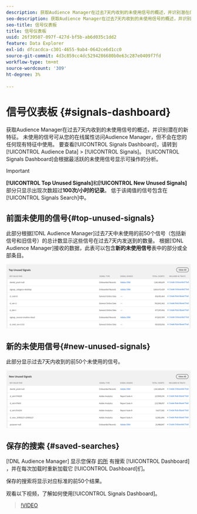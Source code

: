 ```yaml
---
description: 获取Audience Manager在过去7天内收到的未使用信号的概述，并识别潜在的新特征。 未使用的信号可从您的在线属性访问Audience Manager，但不会在您的任何现有特征中使用。 要查看“信号功能板”，请转到受众数据>信号。 信号功能板会根据您最活跃的未使用信号向您展示切实可行的分析。
seo-description: 获取Audience Manager在过去7天内收到的未使用信号的概述，并识别潜在的新特征。 未使用的信号可从您的在线属性访问Audience Manager，但不会在您的任何现有特征中使用。 要查看“信号功能板”，请转到受众数据>信号。 信号功能板会根据您最活跃的未使用信号向您展示切实可行的分析。
seo-title: 信号仪表板
title: 信号仪表板
uuid: 26f39507-097f-427d-bf5b-ab6d035c1dd2
feature: Data Explorer
exl-id: dfcacdca-c301-4655-9ab4-0642ce6d1cc0
source-git-commit: 4d3c859cc4dc5294286680b0e63c287e0409f7fd
workflow-type: tm+mt
source-wordcount: '309'
ht-degree: 3%

---
```


# 信号仪表板 {#signals-dashboard}

获取Audience Manager在过去7天内收到的未使用信号的概述，并识别潜在的新特征。 未使用的信号可从您的在线属性访问Audience Manager，但不会在您的任何现有特征中使用。 要查看[!UICONTROL Signals Dashboard]，请转到[!UICONTROL Audience Data] > [!UICONTROL Signals]。 [!UICONTROL Signals Dashboard]会根据最活跃的未使用信号显示可操作的分析。

>[!IMPORTANT]
>
>**[!UICONTROL Top Unused Signals]**&#x200B;和&#x200B;**[!UICONTROL New Unused Signals]**&#x200B;部分只显示出现次数超过&#x200B;**100次/小时的记录**。 低于该阈值的信号包含在[!UICONTROL Signals Search]中。

## 前面未使用的信号{#top-unused-signals}

此部分根据[!DNL Audience Manager]过去7天中未使用的前50个信号（包括新信号和旧信号）的总计数显示这些信号在过去7天内发送到的数量。 根据[!DNL Audience Manager]接收的数据，此表可以包含&#x200B;**新的未使用信号**&#x200B;表中的部分或全部条目。

![](assets/signals-top-unused.png)

## 新的未使用信号{#new-unused-signals}

此部分显示过去7天内收到的前50个未使用的信号。

![](assets/signals-new-unused.png)

## 保存的搜索 {#saved-searches}

[!DNL Audience Manager] 显示您保存 [的所](../../features/data-explorer/data-explorer-signals-search/data-explorer-save-search.md) 有搜索 [!UICONTROL Dashboard] ，并在每次加载时重新加载它 [!UICONTROL Dashboard]们。

保存的搜索将显示对应标准的前50个结果。

观看以下视频，了解如何使用[!UICONTROL Signals Dashboard]。
>[!VIDEO](https://video.tv.adobe.com/v/25151/)
